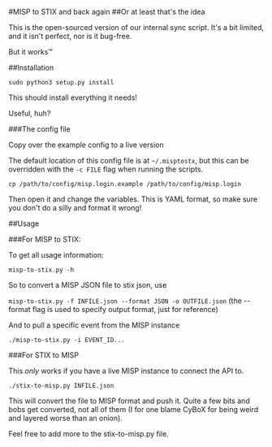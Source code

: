#MISP to STIX and back again
##Or at least that's the idea

This is the open-sourced version of our internal
sync script. It's a bit limited, and it isn't perfect, nor is it bug-free.

But it works™

##Installation

`sudo python3 setup.py install`

This should install everything it needs!

Useful, huh?

###The config file

Copy over the example config to a live version

The default location of this config file is at `~/.misptostx`, but this can be
overridden with the `-c FILE` flag when running the scripts.

`cp /path/to/config/misp.login.example /path/to/config/misp.login`

Then open it and change the variables. This is YAML format, so make sure
you don't do a silly and format it wrong!

##Usage

###For MISP to STIX: 

To get all usage information:

`misp-to-stix.py -h`

So to convert a MISP JSON file to stix json, use

`misp-to-stix.py -f INFILE.json --format JSON -o OUTFILE.json`
(the --format flag is used to specify output format, just for reference)

And to pull a specific event from the MISP instance

`./misp-to-stix.py -i EVENT_ID...`

###For STIX to MISP

This *only* works if you have a live MISP instance to connect the API
to. 

`./stix-to-misp.py INFILE.json`

This will convert the file to MISP format and push it. 
Quite a few bits and bobs get converted, not all of them (I for one blame CyBoX for being
weird and layered worse than an onion).

Feel free to add more to the stix-to-misp.py file.
